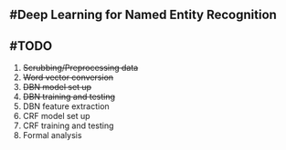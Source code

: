 #Deep Learning for Named Entity Recognition
---
#TODO
---
1. ~~Scrubbing/Preprocessing data~~
2. ~~Word vector conversion~~
3. ~~DBN model set up~~
4. ~~DBN training and testing~~ 
5. DBN feature extraction 
6. CRF model set up
7. CRF training and testing 
8. Formal analysis